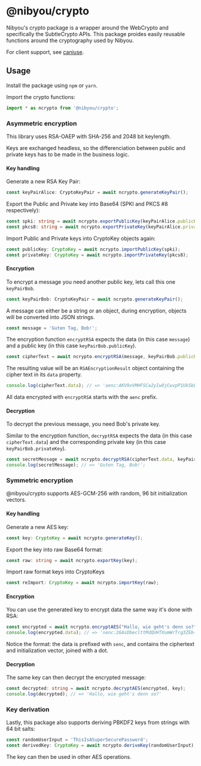 # @nibyou/crypto

Nibyou's crypto package is a wrapper around the WebCrypto and specifically the SubtleCrypto APIs. This package proides easily reusable functions around the cryptography used by Nibyou.

For client support, see [caniuse](https://caniuse.com/?search=crypto).

## Usage

Install the package using `npm` or `yarn`.

Import the crypto functions:

```javascript
import * as ncrypto from '@nibyou/crypto';
```

### Asymmetric encryption

This library uses RSA-OAEP with SHA-256 and 2048 bit keylength.

Keys are exchanged headless, so the differenciation between public and private keys has to be made in the business logic.

#### Key handling

Generate a new RSA Key Pair:

```typescript
const keyPairAlice: CryptoKeyPair = await ncrypto.generateKeyPair();
```

Export the Public and Private key into Base64 (SPKI and PKCS #8 respectively):

```typescript
const spki: string = await ncrypto.exportPublicKey(keyPairAlice.publicKey);
const pkcs8: string = await ncrypto.exportPrivateKey(keyPairAlice.privateKey);
```

Import Public and Private keys into CryptoKey objects again:

```typescript
const publicKey: CryptoKey = await ncrypto.importPublicKey(spki);
const privateKey: CryptoKey = await ncrypto.importPrivateKey(pkcs8);
```

#### Encryption

To encrypt a message you need another public key, lets call this one `keyPairBob`.

```typescript
const keyPairBob: CryptoKeyPair = await ncrypto.generateKeyPair();
```

A message can either be a string or an object, during encryption, objects will be converted into JSON strings.

```typescript
const message = 'Guten Tag, Bob!';
```

The encryption function `encryptRSA` expects the data (in this case `message`) and a public key (in this case `keyPairBob.publicKey`).

```typescript
const cipherText = await ncrypto.encryptRSA(message, keyPairBob.publicKey);
```

The resulting value will be an `RSAEncryptionResult` object containing the cipher text in its `data` property. 

```typescript
console.log(cipherText.data); // => 'aenc:AKV9xVMHFSCa2yIwOjCwvpP1UkSbLaqqMu49Tg2CWDXk9xsi5MiArQwmJrrfdKqyfJ3Fag7/9AS+TX4RnHqIxKX26WKgH7EKwdnRTjB9X/PbKOOfNLmq4T/K2CSr+y9n1iJbIOyQpvfnCOFIaIwmQ8CKVTKyrcGcOF8GBdJpujlqSENaD3Q16B4yW4G5M6kSnImnRebHtqhayRk5o84Omj6l4wXGyhqoT/yxD7wlet1nSuZTqU2U3JTfOvoFjYferHPTnEpo38uUWq09fbOoEI3vNBn/UiPN7MoA7uWufNOECvtDxuJty6frbTwvmzj9ZHfwdhy55x21MLXzctJUbw=='
```

All data encrypted with `encryptRSA` starts with the `aenc` prefix.

#### Decryption

To decrypt the previous message, you need Bob's private key. 

Similar to the encryption function, `decryptRSA` expects the data (in this case `cipherText.data`) and the corresponding private key (in this case `keyPairBob.privateKey`).

```typescript
const secretMessage = await ncrypto.decryptRSA(cipherText.data, keyPairBob.privateKey);
console.log(secretMessage); // => 'Guten Tag, Bob!';
```

### Symmetric encryption

@nibyou/crypto supports AES-GCM-256 with random, 96 bit initialization vectors. 

#### Key handling

Generate a new AES key:

```typescript
const key: CryptoKey = await ncrypto.generateKey();
```

Export the key into raw Base64 format:

```typescript
const raw: string = await ncrypto.exportKey(key);
```

Import raw format keys into CryptoKeys

```typescript
const reImport: CryptoKey = await ncrypto.importKey(raw);
```

#### Encryption

You can use the generated key to encrypt data the same way it's done with RSA:

```typescript
const encrypted = await ncrypto.encryptAES("Hallo, wie geht's denn so?", key);
console.log(encrypted.data); // => 'senc:26AsDbeclttMdQUHTXumWrTrg3ZEb+en0qU=.pUE96B4D8mhYetFP'
```

Notice the format: the data is prefixed with `senc`, and contains the ciphertext and initialization vector, joined with a dot. 

#### Decryption

The same key can then decrypt the encrypted message:

```typescript
const decrypted: string = await ncrypto.decryptAES(encrypted, key);
console.log(decrypted); // => 'Hallo, wie geht's denn so?'
```

### Key derivation

Lastly, this package also supports deriving PBKDF2 keys from strings with 64 bit salts:

```typescript
const randomUserInput = 'ThisIsASuperSecurePassword';
const derivedKey: CryptoKey = await ncrypto.deriveKey(randomUserInput);
```

The key can then be used in other AES operations.
